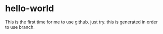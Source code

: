 # hello-world
This is the first time for me to use github.
just try.
this is generated in order to use branch.
